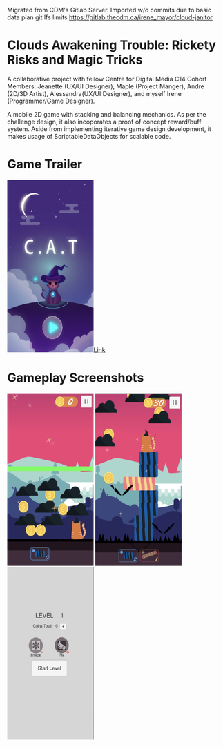 Migrated from CDM's Gitlab Server. Imported w/o commits due to basic data plan git lfs limits https://gitlab.thecdm.ca/irene_mayor/cloud-janitor 

# Clouds Awakening Trouble: Rickety Risks and Magic Tricks

A collaborative project with fellow Centre for Digital Media C14 Cohort Members: Jeanette (UX/UI Designer), Maple (Project Manger), Andre (2D/3D Artist), Alessandra(UX/UI Designer), and myself Irene (Programmer/Game Designer). 

A mobile 2D game with stacking and balancing mechanics. As per the challenge design, it also incoporates a proof of concept reward/buff system. Aside from implementing iterative game design development, it makes usage of ScriptableDataObjects for scalable code. 


# Game Trailer
<img width="200" height="400" src="Images/TrailerPreview.png" >[Link](https://drive.google.com/file/d/1F2gfjDtfxiiS063af1vA2N0yC83iCl-C/view?usp=sharing)

# Gameplay Screenshots 
<img width="200" height="400" src="Images/FirstLevel.png" >
<img width="200" height="400" src="Images/BuildState.png" >
<img width="200" height="400" src="Images/PowerSelectConcept.png" >
